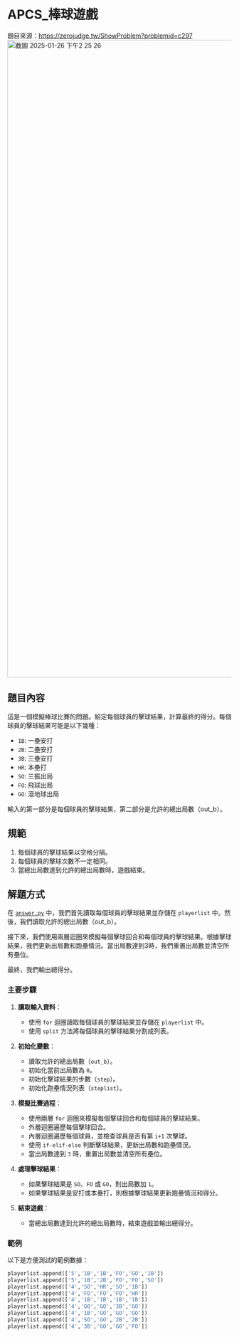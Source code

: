 # APCS_棒球遊戲
題目來源：https://zerojudge.tw/ShowProblem?problemid=c297
<img width="1434" alt="截圖 2025-01-26 下午2 25 26" src="https://github.com/user-attachments/assets/51d2a2f9-2463-4868-a123-6c41e9b25d55" />

## 題目內容

這是一個模擬棒球比賽的問題。給定每個球員的擊球結果，計算最終的得分。每個球員的擊球結果可能是以下幾種：

- `1B`: 一壘安打
- `2B`: 二壘安打
- `3B`: 三壘安打
- `HR`: 本壘打
- `SO`: 三振出局
- `FO`: 飛球出局
- `GO`: 滾地球出局

輸入的第一部分是每個球員的擊球結果，第二部分是允許的總出局數（out_b）。

## 規範

1. 每個球員的擊球結果以空格分隔。
2. 每個球員的擊球次數不一定相同。
3. 當總出局數達到允許的總出局數時，遊戲結束。

## 解題方式

在 [`answer.py`](answer.py) 中，我們首先讀取每個球員的擊球結果並存儲在 `playerlist` 中。然後，我們讀取允許的總出局數（out_b）。

接下來，我們使用兩層迴圈來模擬每個擊球回合和每個球員的擊球結果。根據擊球結果，我們更新出局數和跑壘情況。當出局數達到3時，我們重置出局數並清空所有壘位。

最終，我們輸出總得分。

### 主要步驟

1. **讀取輸入資料**：
    - 使用 `for` 迴圈讀取每個球員的擊球結果並存儲在 `playerlist` 中。
    - 使用 `split` 方法將每個球員的擊球結果分割成列表。

2. **初始化變數**：
    - 讀取允許的總出局數（`out_b`）。
    - 初始化當前出局數為 `0`。
    - 初始化擊球結果的步數（`step`）。
    - 初始化跑壘情況列表（`steplist`）。

3. **模擬比賽過程**：
    - 使用兩層 `for` 迴圈來模擬每個擊球回合和每個球員的擊球結果。
    - 外層迴圈遍歷每個擊球回合。
    - 內層迴圈遍歷每個球員，並檢查球員是否有第 `i+1` 次擊球。
    - 使用 `if-elif-else` 判斷擊球結果，更新出局數和跑壘情況。
    - 當出局數達到 `3` 時，重置出局數並清空所有壘位。

4. **處理擊球結果**：
    - 如果擊球結果是 `SO`、`FO` 或 `GO`，則出局數加 `1`。
    - 如果擊球結果是安打或本壘打，則根據擊球結果更新跑壘情況和得分。

5. **結束遊戲**：
    - 當總出局數達到允許的總出局數時，結束遊戲並輸出總得分。

### 範例

以下是方便測試的範例數據：

```python
playerlist.append(['5','1B','1B','FO','GO','1B'])
playerlist.append(['5','1B','2B','FO','FO','SO'])
playerlist.append(['4','SO','HR','SO','1B'])
playerlist.append(['4','FO','FO','FO','HR'])
playerlist.append(['4','1B','1B','1B','1B'])
playerlist.append(['4','GO','GO','3B','GO'])
playerlist.append(['4','1B','GO','GO','GO'])
playerlist.append(['4','SO','GO','2B','2B'])
playerlist.append(['4','3B','GO','GO','FO'])
